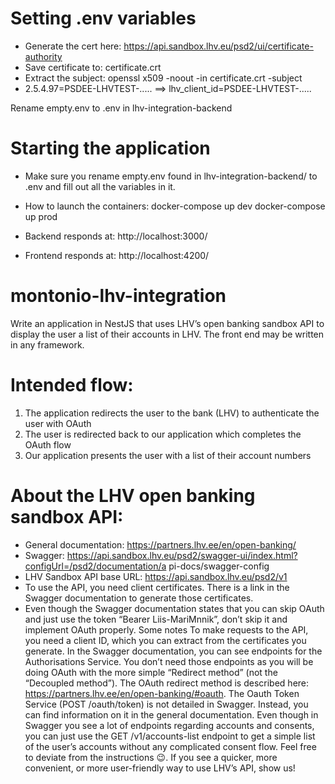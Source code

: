 # Setting .env variables 

* Generate the cert here: https://api.sandbox.lhv.eu/psd2/ui/certificate-authority
* Save certificate to: certificate.crt
* Extract the subject: openssl x509 -noout -in certificate.crt -subject
* 2.5.4.97=PSDEE-LHVTEST-..... ==> lhv_client_id=PSDEE-LHVTEST-.....

Rename empty.env to .env in lhv-integration-backend

# Starting the application

* Make sure you rename empty.env found in lhv-integration-backend/ to .env and fill out all the variables in it.

* How to launch the containers:
docker-compose up dev
docker-compose up prod

* Backend responds at:
http://localhost:3000/

* Frontend responds at:
http://localhost:4200/

# montonio-lhv-integration

Write an application in NestJS that uses LHV’s open banking sandbox API to display the user a
list of their accounts in LHV. The front end may be written in any framework.

# Intended flow:

1. The application redirects the user to the bank (LHV) to authenticate the user with OAuth
2. The user is redirected back to our application which completes the OAuth flow
3. Our application presents the user with a list of their account numbers

# About the LHV open banking sandbox API:

* General documentation: https://partners.lhv.ee/en/open-banking/
* Swagger:
https://api.sandbox.lhv.eu/psd2/swagger-ui/index.html?configUrl=/psd2/documentation/a
pi-docs/swagger-config
* LHV Sandbox API base URL: https://api.sandbox.lhv.eu/psd2/v1
* To use the API, you need client certificates. There is a link in the Swagger
documentation to generate those certificates.
* Even though the Swagger documentation states that you can skip OAuth and just use
the token “Bearer Liis-MariMnnik”, don’t skip it and implement OAuth properly.
Some notes
To make requests to the API, you need a client ID, which you can extract from the certificates
you generate.
In the Swagger documentation, you can see endpoints for the Authorisations Service. You don’t
need those endpoints as you will be doing OAuth with the more simple “Redirect method” (not
the “Decoupled method”). The OAuth redirect method is described here:
https://partners.lhv.ee/en/open-banking/#oauth.
The Oauth Token Service (POST /oauth/token) is not detailed in Swagger. Instead, you can find
information on it in the general documentation.
Even though in Swagger you see a lot of endpoints regarding accounts and consents, you can
just use the GET /v1/accounts-list endpoint to get a simple list of the user’s accounts without
any complicated consent flow.
Feel free to deviate from the instructions 😉. If you see a quicker, more convenient, or more
user-friendly way to use LHV’s API, show us!
